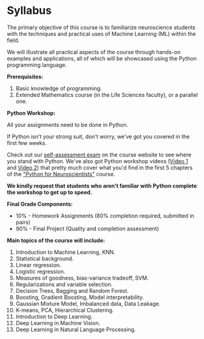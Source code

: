 # Syllabus

The primary objective of this course is to familiarize neuroscience students with the techniques and practical uses of Machine Learning (ML) within the field.

We will illustrate all practical aspects of the course through hands-on examples and applications, all of which will be showcased using the Python programming language.

**Prerequisites:**

1. Basic knowledge of programming.
2. Extended Mathematics course (in the Life Sciences faculty), or a parallel one.

**Python Workshop:**

All your assignments need to be done in Python.

If Python isn't your strong suit, don't worry, we've got you covered in the first few weeks.

Check out our [self-assessment exam](https://moodle.tau.ac.il/mod/resource/view.php?id=136694) on the course website to see where you stand with Python.
We've also got Python workshop videos ([Video 1](https://tau.cloud.panopto.eu/Panopto/Pages/Viewer.aspx?id=35b083a3-8a5f-46f1-99ad-ac6200b1525d) and [Video 2](https://tau.cloud.panopto.eu/Panopto/Pages/Viewer.aspx?id=1af6fe4c-c586-4e2c-8ea4-ac6900afd9eb)) that pretty much cover what you'd find in the first 5 chapters of the ["Python for Neuroscientists"](https://sagol-python-for-neuroscientists.github.io/textbook-public/intro.html) course.

**We kindly request that students who aren't familiar with Python complete the workshop to get up to speed.**

**Final Grade Components:**

- 10% - Homework Assignments (80% completion required, submitted in pairs)
- 90% - Final Project (Quality and completion assessment)

**Main topics of the course will include:**

1. Introduction to Machine Learning, KNN.
2. Statistical background.
3. Linear regression.
4. Logistic regression.
5. Measures of goodness, bias-variance tradeoff, SVM.
6. Regularizations and variable selection.
7. Decision Trees, Bagging and Random Forest.
8. Boosting, Gradient Boosting, Model interpretability.
9. Gaussian Mixture Model, Imbalanced data, Data Leakage.
10. K-means, PCA, Hierarchical Clustering.
11. Introduction to Deep Learning.
12. Deep Learning in Machine Vision.
13. Deep Learning in Natural Language Processing.
